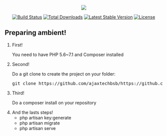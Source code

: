 <p align="center"><img src="https://laravel.com/assets/img/components/logo-laravel.svg"></p>

<p align="center">
<a href="https://travis-ci.org/laravel/framework"><img src="https://travis-ci.org/laravel/framework.svg" alt="Build Status"></a>
<a href="https://packagist.org/packages/laravel/framework"><img src="https://poser.pugx.org/laravel/framework/d/total.svg" alt="Total Downloads"></a>
<a href="https://packagist.org/packages/laravel/framework"><img src="https://poser.pugx.org/laravel/framework/v/stable.svg" alt="Latest Stable Version"></a>
<a href="https://packagist.org/packages/laravel/framework"><img src="https://poser.pugx.org/laravel/framework/license.svg" alt="License"></a>
</p>

<h2>Preparing ambient!</h2>
<ol>
  <li>
    First!
    <p>You need to have PHP 5.6~7.1 and Composer installed</p>
  </li>
  <li>
    Second!
    <p>Do a git clone to create the project on your folder: <pre>git clone https://github.com/ajaxtechbsb/https://github.com/Didimoykds/VacinaCard.git</pre> </p>
  </li>
  <li>
    Third!
    <p>Do a composer install on your repository</p>
  </li>
  <li>
    And the lasts steps!
    <ul>
      <li>php artisan key:generate</li>
      <li>php artisan migrate</li>
      <li>php artisan serve</li>
    </ul>
  </li>
</ol>


